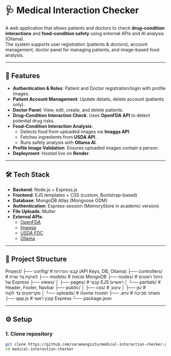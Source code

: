 # 🩺 Medical Interaction Checker

A web application that allows patients and doctors to check **drug–condition interactions** and **food–condition safety** using external APIs and AI analysis (Ollama).  
The system supports user registration (patients & doctors), account management, doctor panel for managing patients, and image-based food analysis.

---

## 🚀 Features
- **Authentication & Roles**: Patient and Doctor registration/login with profile images.
- **Patient Account Management**: Update details, delete account (patients only).
- **Doctor Panel**: View, edit, create, and delete patients.
- **Drug–Condition Interaction Check**: Uses **OpenFDA API** to detect potential drug risks.
- **Food–Condition Interaction Analysis**:
  - Detects food from uploaded images via **Imagga API**.
  - Fetches ingredients from **USDA API**.
  - Runs safety analysis with **Ollama AI**.
- **Profile Image Validation**: Ensures uploaded images contain a person.
- **Deployment**: Hosted live on **Render**.

---

## 🛠️ Tech Stack
- **Backend**: Node.js + Express.js
- **Frontend**: EJS templates + CSS (custom, Bootstrap-based)
- **Database**: MongoDB Atlas (Mongoose ODM)
- **Authentication**: Express-session (MemoryStore in academic version)
- **File Uploads**: Multer
- **External APIs**:
  - [OpenFDA](https://open.fda.gov/apis/)
  - [Imagga](https://imagga.com/)
  - [USDA FDC](https://fdc.nal.usda.gov/api-guide.html)
  - [Ollama](https://ollama.ai/)

---

## 📂 Project Structure

Project/
├── config/               # קבצי הגדרות (API Keys, DB, Ollama)
├── controllers/          # לוגיקת צד שרת
├── models/               # סכמות MongoDB
├── routes/               # ניהול ראוטים של Express
├── views/
│   ├── pages/            # קבצי EJS ראשיים
│   └── partials/         # Header, Footer, Navbar
├── public/
│   ├── css/              # עיצוב
│   ├── js/               # סקריפטים צד לקוח
│   └── uploads/          # תמונות שהועלו
├── .env                  # משתני סביבה
├── app.js                # קובץ ראשי Express
└── package.json


---

## ⚙️ Setup

### 1. Clone repository
```bash
git clone https://github.com/saramangistu/medical-interaction-checker.git
cd medical-interaction-checker

